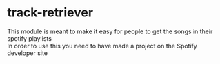 # track-retriever

<p>
    This module is meant to make it easy for people to get the songs in their spotify playlists
    <br/>
    In order to use this you need to have made a project on the Spotify developer site 
    <br/>
</p>

